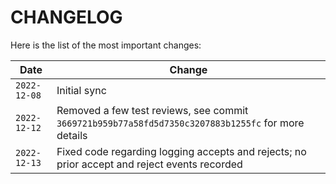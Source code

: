 # CHANGELOG

Here is the list of the most important changes:

| Date | Change |
| --- | --- |
| `2022-12-08` | Initial sync |
| `2022-12-12` | Removed a few test reviews, see commit `3669721b959b77a58fd5d7350c3207883b1255fc` for more details |
| `2022-12-13` | Fixed code regarding logging accepts and rejects; no prior accept and reject events recorded |
